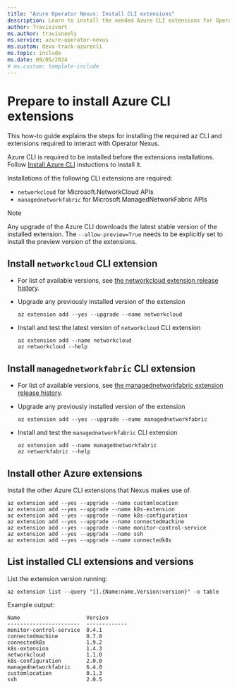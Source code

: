 ```yaml
---
title: "Azure Operator Nexus: Install CLI extensions"
description: Learn to install the needed Azure CLI extensions for Operator Nexus
author: Travisivart
ms.author: travisneely
ms.service: azure-operator-nexus
ms.custom: devx-track-azurecli
ms.topic: include
ms.date: 09/05/2024
# ms.custom: template-include
---
```


# Prepare to install Azure CLI extensions

This how-to guide explains the steps for installing the required az CLI and extensions required to interact with Operator Nexus.

Azure CLI is required to be installed before the extensions installations. Follow [Install Azure CLI][installation-instruction] instuctions to install it.

Installations of the following CLI extensions are required:
- `networkcloud` for Microsoft.NetworkCloud APIs
- `managednetworkfabric` for Microsoft.ManagedNetworkFabric APIs



>[!NOTE]
> Any upgrade of the Azure CLI downloads the latest stable version of the installed extension.
>The `--allow-preview=True` needs to be explicitly set to install the preview version of the extensions.

## Install `networkcloud` CLI extension

- For list of available versions, see [the networkcloud extension release history][az-cli-networkcloud-cli-versions].

- Upgrade any previously installed version of the extension

    ```azurecli
    az extension add --yes --upgrade --name networkcloud
    ```

- Install and test the latest version of `networkcloud` CLI extension

    ```azurecli
    az extension add --name networkcloud
    az networkcloud --help
    ```

## Install `managednetworkfabric` CLI extension

- For list of available versions, see [the managednetworkfabric extension release history][az-cli-managednetworkfabric-cli-versions].

- Upgrade any previously installed version of the extension

    ```azurecli
    az extension add --yes --upgrade --name managednetworkfabric
    ```

- Install and test the `managednetworkfabric` CLI extension

    ```azurecli
    az extension add --name managednetworkfabric
    az networkfabric --help
    ```

## Install other Azure extensions

Install the other Azure CLI extensions that Nexus makes use of.

```azurecli
az extension add --yes --upgrade --name customlocation
az extension add --yes --upgrade --name k8s-extension
az extension add --yes --upgrade --name k8s-configuration
az extension add --yes --upgrade --name connectedmachine
az extension add --yes --upgrade --name monitor-control-service
az extension add --yes --upgrade --name ssh
az extension add --yes --upgrade --name connectedk8s
```

## List installed CLI extensions and versions

List the extension version running:

```azurecli
az extension list --query "[].{Name:name,Version:version}" -o table
```

Example output:

```output
Name                     Version
-----------------------  -------------
monitor-control-service  0.4.1
connectedmachine         0.7.0
connectedk8s             1.9.2
k8s-extension            1.4.3
networkcloud             1.1.0
k8s-configuration        2.0.0
managednetworkfabric     6.4.0
customlocation           0.1.3
ssh                      2.0.5
```

<!-- LINKS - External -->
[installation-instruction]: https://aka.ms/azcli

[az-cli-networkcloud-cli-versions]: https://github.com/Azure/azure-cli-extensions/blob/main/src/networkcloud/HISTORY.rst
[az-cli-managednetworkfabric-cli-versions]: https://github.com/Azure/azure-cli-extensions/blob/main/src/managednetworkfabric/HISTORY.rst
